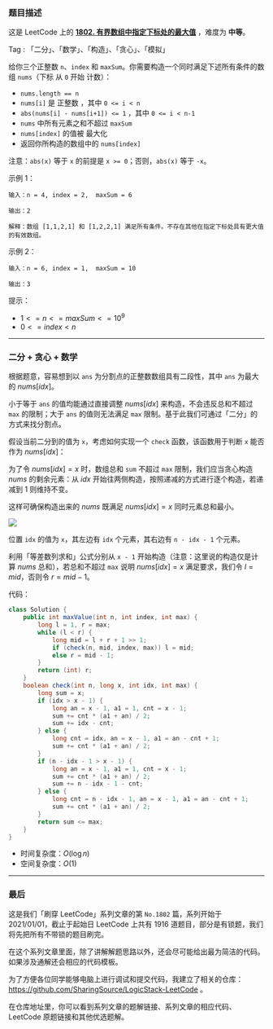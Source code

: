 ### 题目描述

这是 LeetCode 上的 **[1802. 有界数组中指定下标处的最大值](https://leetcode.cn/problems/maximum-value-at-a-given-index-in-a-bounded-array/solutions/2363016/gong-shui-san-xie-chang-gui-zong-he-ti-b-ohvx/)** ，难度为 **中等**。

Tag : 「二分」、「数学」、「构造」、「贪心」、「模拟」



给你三个正整数 `n`、`index` 和 `maxSum`。你需要构造一个同时满足下述所有条件的数组 `nums`（下标 从 `0` 开始 计数）：

* `nums.length == n`
* `nums[i]` 是 正整数 ，其中 `0 <= i < n`
* `abs(nums[i] - nums[i+1]) <= 1` ，其中 `0 <= i < n-1`
* `nums` 中所有元素之和不超过 `maxSum`
* `nums[index]` 的值被 最大化
* 返回你所构造的数组中的 `nums[index]`

注意：`abs(x)` 等于 `x` 的前提是 `x >= 0`；否则，`abs(x)` 等于 `-x`。

示例 1：
```
输入：n = 4, index = 2,  maxSum = 6

输出：2

解释：数组 [1,1,2,1] 和 [1,2,2,1] 满足所有条件。不存在其他在指定下标处具有更大值的有效数组。
```
示例 2：
```
输入：n = 6, index = 1,  maxSum = 10

输出：3
```

提示：
* $1 <= n <= maxSum <= 10^9$
* $0 <= index < n$

---

### 二分 + 贪心 + 数学

根据题意，容易想到以 `ans` 为分割点的正整数数组具有二段性，其中 `ans` 为最大的 $nums[idx]$。

小于等于 `ans` 的值均能通过直接调整 $nums[idx]$ 来构造，不会违反总和不超过 `max` 的限制；大于 `ans` 的值则无法满足 `max` 限制。基于此我们可通过「二分」的方式来找分割点。

假设当前二分到的值为 `x`，考虑如何实现一个 `check` 函数，该函数用于判断 `x` 能否作为 $nums[idx]$：

为了令 $nums[idx] = x$ 时，数组总和 `sum` 不超过 `max` 限制，我们应当贪心构造 $nums$ 的剩余元素：从 $idx$ 开始往两侧构造，按照递减的方式进行逐个构造，若递减到 $1$ 则维持不变。

这样可确保构造出来的 $nums$ 既满足 $nums[idx] = x$ 同时元素总和最小。

![](https://pic.leetcode.cn/1672970207-OYdBZZ-image.png)

位置 `idx` 的值为 `x`，其左边有 `idx` 个元素，其右边有 `n - idx - 1` 个元素。

利用「等差数列求和」公式分别从 `x - 1` 开始构造（注意：这里说的构造仅是计算 $nums$ 总和），若总和不超过 `max` 说明 $nums[idx] = x$ 满足要求，我们令 $l = mid$，否则令 $r = mid - 1$。

代码：
```Java
class Solution {
    public int maxValue(int n, int index, int max) {
        long l = 1, r = max;
        while (l < r) {
            long mid = l + r + 1 >> 1;
            if (check(n, mid, index, max)) l = mid;
            else r = mid - 1;
        }
        return (int) r;
    }
    boolean check(int n, long x, int idx, int max) {
        long sum = x;
        if (idx > x - 1) {
            long an = x - 1, a1 = 1, cnt = x - 1;
            sum += cnt * (a1 + an) / 2;
            sum += idx - cnt;
        } else {
            long cnt = idx, an = x - 1, a1 = an - cnt + 1;
            sum += cnt * (a1 + an) / 2;
        }
        if (n - idx - 1 > x - 1) {
            long an = x - 1, a1 = 1, cnt = x - 1;
            sum += cnt * (a1 + an) / 2;
            sum += n - idx - 1 - cnt;
        } else {
            long cnt = n - idx - 1, an = x - 1, a1 = an - cnt + 1;
            sum += cnt * (a1 + an) / 2;
        }
        return sum <= max;
    }
}
```
* 时间复杂度：$O(\log{n})$
* 空间复杂度：$O(1)$

---

### 最后

这是我们「刷穿 LeetCode」系列文章的第 `No.1802` 篇，系列开始于 2021/01/01，截止于起始日 LeetCode 上共有 1916 道题目，部分是有锁题，我们将先把所有不带锁的题目刷完。

在这个系列文章里面，除了讲解解题思路以外，还会尽可能给出最为简洁的代码。如果涉及通解还会相应的代码模板。

为了方便各位同学能够电脑上进行调试和提交代码，我建立了相关的仓库：https://github.com/SharingSource/LogicStack-LeetCode 。

在仓库地址里，你可以看到系列文章的题解链接、系列文章的相应代码、LeetCode 原题链接和其他优选题解。

